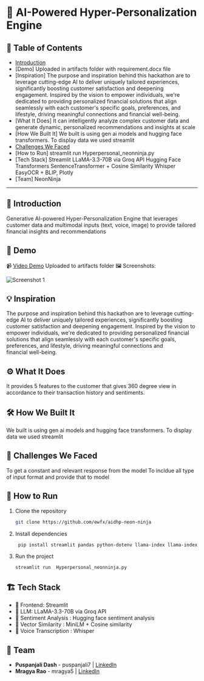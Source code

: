 # 🚀 AI-Powered Hyper-Personalization Engine

## 📌 Table of Contents
- [Introduction](#introduction)
- [Demo] Uploaded in artifacts folder with requirement.docx file
- [Inspiration] The purpose and inspiration behind this hackathon are to leverage cutting-edge AI to deliver uniquely tailored experiences, significantly boosting customer       satisfaction and deepening engagement. Inspired by the vision to empower individuals, we're dedicated to providing personalized financial solutions that align seamlessly     with each customer's specific goals, preferences, and lifestyle, driving meaningful connections and financial well-being.
- [What It Does] It can intelligently analyze complex customer data and generate dynamic, personalized recommendations and insights at scale
- [How We Built It] We built is using gen ai models and hugging face transformers. To display data we used streamlit
- [Challenges We Faced](#challenges-we-faced)
- [How to Run] streamlit run  Hyperpersonal_neonninja.py
- [Tech Stack]
  Streamlit
  LLaMA-3.3-70B via Groq API
  Hugging Face Transformers
  SentenceTransformer + Cosine Similarity
  Whisper
  EasyOCR + BLIP, Plotly
- [Team] NeonNinja

---

## 🎯 Introduction
Generative AI-powered Hyper-Personalization Engine that leverages customer data and multimodal inputs (text, voice, image) to provide tailored financial insights and recommendations

## 🎥 Demo
📹 [Video Demo](#) Uploaded to artifacts folder 
🖼️ Screenshots:

![Screenshot 1](link-to-image)

## 💡 Inspiration
The purpose and inspiration behind this hackathon are to leverage cutting-edge AI to deliver uniquely tailored experiences, significantly boosting customer satisfaction and deepening engagement. Inspired by the vision to empower individuals, we're dedicated to providing personalized financial solutions that align seamlessly with each customer's specific goals, preferences, and lifestyle, driving meaningful connections and financial well-being.

## ⚙️ What It Does
It provides 5 features to the customer that gives 360 degree view in accordance to their transaction history and sentiments.

## 🛠️ How We Built It
We built is using gen ai models and hugging face transformers. To display data we used streamlit

## 🚧 Challenges We Faced
To get a constant and relevant response from the model
To incldue all type of input format and provide that to model 

## 🏃 How to Run
1. Clone the repository  
   ```sh
   git clone https://github.com/ewfx/aidhp-neon-ninja
   ```
2. Install dependencies  
   ```sh
    pip install streamlit pandas python-dotenv llama-index llama-index-llms-groq sentence-transformers numpy transformers torch scikit-learn openai-whisper audio-recorder-       streamlit Pillow plotly openpyxl easyocr

   ```
3. Run the project  
   ```sh
   streamlit run  Hyperpersonal_neonninja.py
   ```

## 🏗️ Tech Stack
- 🔹 Frontend: Streamlit
- 🔹 LLM: LLaMA-3.3-70B via Groq API
- 🔹 Sentiment Analysis	: Hugging face sentiment analysis
- 🔹 Vector Similarity	: MiniLM + Cosine similarity
- 🔹 Voice Transcription	: Whisper


## 👥 Team
- **Puspanjali Dash** - puspanjali7 | [LinkedIn](#)
- **Mragya Rao** - mragya5 | [LinkedIn](#)
